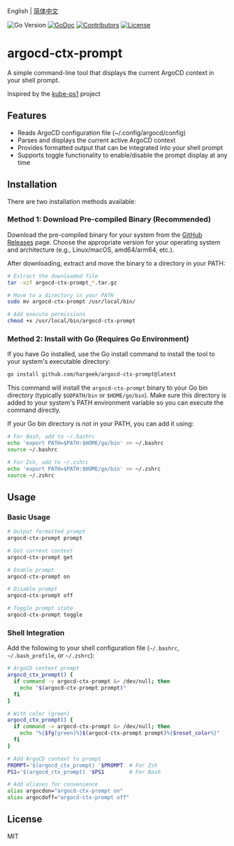 English | [简体中文](README_zh.md)

![Go Version](https://img.shields.io/badge/Go-%3E%3D%201.21-%23007d9c)
[![GoDoc](https://godoc.org/github.com/hargeek/argocd-ctx-prompt?status.svg)](https://pkg.go.dev/github.com/hargeek/argocd-ctx-prompt)
[![Contributors](https://img.shields.io/github/contributors/hargeek/argocd-ctx-prompt)](https://github.com/hargeek/argocd-ctx-prompt/graphs/contributors)
[![License](https://img.shields.io/github/license/hargeek/argocd-ctx-prompt)](./LICENSE)

# argocd-ctx-prompt

A simple command-line tool that displays the current ArgoCD context in your shell prompt.

Inspired by the [kube-ps1](https://github.com/jonmosco/kube-ps1) project

## Features

- Reads ArgoCD configuration file (~/.config/argocd/config)
- Parses and displays the current active ArgoCD context
- Provides formatted output that can be integrated into your shell prompt
- Supports toggle functionality to enable/disable the prompt display at any time

## Installation

There are two installation methods available:

### Method 1: Download Pre-compiled Binary (Recommended)

Download the pre-compiled binary for your system from the [GitHub Releases](https://github.com/hargeek/argocd-ctx-prompt/releases) page. Choose the appropriate version for your operating system and architecture (e.g., Linux/macOS, amd64/arm64, etc.).

After downloading, extract and move the binary to a directory in your PATH:

```bash
# Extract the downloaded file
tar -xzf argocd-ctx-prompt_*.tar.gz

# Move to a directory in your PATH
sudo mv argocd-ctx-prompt /usr/local/bin/

# Add execute permissions
chmod +x /usr/local/bin/argocd-ctx-prompt
```

### Method 2: Install with Go (Requires Go Environment)

If you have Go installed, use the Go install command to install the tool to your system's executable directory:

```bash
go install github.com/hargeek/argocd-ctx-prompt@latest
```

This command will install the `argocd-ctx-prompt` binary to your Go bin directory (typically `$GOPATH/bin` or `$HOME/go/bin`). Make sure this directory is added to your system's PATH environment variable so you can execute the command directly.

If your Go bin directory is not in your PATH, you can add it using:

```bash
# For Bash, add to ~/.bashrc
echo 'export PATH=$PATH:$HOME/go/bin' >> ~/.bashrc
source ~/.bashrc

# For Zsh, add to ~/.zshrc
echo 'export PATH=$PATH:$HOME/go/bin' >> ~/.zshrc
source ~/.zshrc
```

## Usage

### Basic Usage

```bash
# Output formatted prompt
argocd-ctx-prompt prompt

# Get current context
argocd-ctx-prompt get

# Enable prompt
argocd-ctx-prompt on

# Disable prompt
argocd-ctx-prompt off

# Toggle prompt state
argocd-ctx-prompt toggle
```

### Shell Integration

Add the following to your shell configuration file (`~/.bashrc`, `~/.bash_profile`, or `~/.zshrc`):

```bash
# ArgoCD context prompt
argocd_ctx_prompt() {
  if command -v argocd-ctx-prompt &> /dev/null; then
    echo "$(argocd-ctx-prompt prompt)"
  fi
}

# With color (green)
argocd_ctx_prompt() {
  if command -v argocd-ctx-prompt &> /dev/null; then
    echo "%{$fg[green]%}$(argocd-ctx-prompt prompt)%{$reset_color%}"
  fi
}

# Add ArgoCD context to prompt
PROMPT='$(argocd_ctx_prompt) '$PROMPT  # For Zsh
PS1='$(argocd_ctx_prompt) '$PS1        # For Bash

# Add aliases for convenience
alias argocdon="argocd-ctx-prompt on"
alias argocdoff="argocd-ctx-prompt off"
```

## License

MIT 